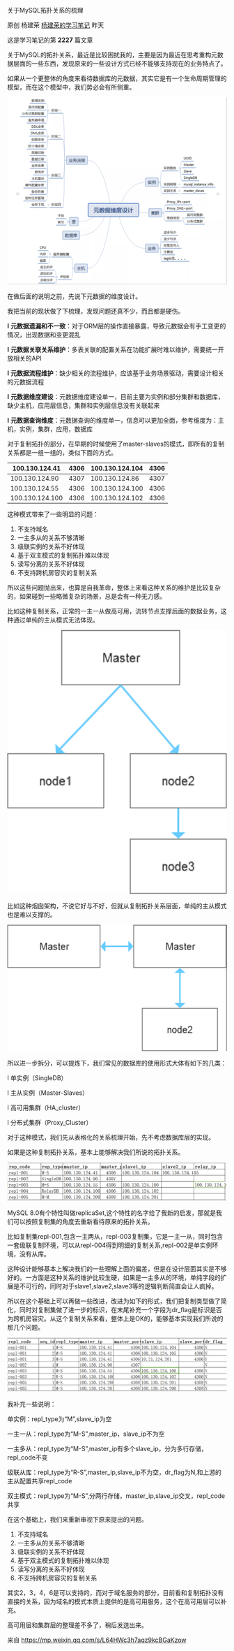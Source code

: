 关于MySQL拓扑关系的梳理

 原创 杨建荣 [杨建荣的学习笔记](javascript:void(0);) 昨天

 这是学习笔记的第 **2227** 篇文章

 关于MySQL的拓扑关系，最近是比较困扰我的，主要是因为最近在思考重构元数据层面的一些东西，发现原来的一些设计方式已经不能够支持现在的业务特点了。

 如果从一个更整体的角度来看待数据库的元数据，其实它是有一个生命周期管理的模型，而在这个模型中，我们势必会有所侧重。

 ![image-20200901142514407](image-20200901142514407.png)

  

 在做后面的说明之前，先说下元数据的维度设计。

 我把当前的现状做了下梳理，发现问题还真不少，而且都是硬伤。

 **l** **元数据遗漏和不一致**：对于ORM层的操作直接暴露，导致元数据会有手工变更的情况，出现数据和变更混乱

  

 **l** **元数据关联关系维护**：多表关联的配置关系在功能扩展时难以维护，需要统一开放相关的API

  

 **l** **元数据流程维护**：缺少相关的流程维护，应该基于业务场景驱动，需要设计相关的元数据流程

  

 **l** **元数据维度建设**：元数据维度建设单一，目前主要为实例和部分集群和数据库，缺少主机，应用层信息，集群和实例层信息没有关联起来

  

 **l** **元数据查询维度**：元数据查询的维度单一，信息可以更加全面，参考维度为：主机，实例，集群，应用，数据库

 对于复制拓扑的部分，在早期的时候使用了master-slaves的模式，即所有的复制关系都是一组一组的，类似下面的方式。

  

 | 100.130.124.41  | 4306 | 100.130.124.104 | 4306 |
  | --------------- | ---- | --------------- | ---- |
  | 100.130.124.90  | 4307 | 100.130.124.86  | 4307 |
  | 100.130.124.55  | 4306 | 100.130.124.100 | 4306 |
  | 100.130.124.100 | 4306 | 100.130.124.102 | 4306 |

 这种模式带来了一些明显的问题：

 1. 不支持域名
  2. 一主多从的关系不够清晰
  3. 级联实例的关系不好体现
  4. 基于双主模式的复制拓扑难以体现
  5. 读写分离的关系不好体现
  6. 不支持跨机房容灾的复制关系

 所以这些问题抛出来，也算是自我革命，整体上来看这种关系的维护是比较复杂的，如果碰到一些略微复杂的场景，总是会有一种无力感。

 比如这种复制关系，正常的一主一从做高可用，流转节点支撑后面的数据业务，这种通过单纯的主从模式无法体现。

  

 ![image-20200901142529683](image-20200901142529683.png)

 比如这种烟囱架构，不说它好与不好，但就从复制拓扑关系层面，单纯的主从模式也是难以支撑的。

 ![image-20200901142539118](image-20200901142539118.png)

 所以进一步拆分，可以提炼下，我们常见的数据库的使用形式大体有如下的几类：

 l 单实例（SingleDB） 

 l 主从实例（Master-Slaves） 

 l 高可用集群（HA_cluster） 

 l 分布式集群（Proxy_Cluster）

  

 对于这种模式，我们先从表格化的关系梳理开始，先不考虑数据库层的实现。 

  

 如果是这种复制拓扑关系，基本上能够解决我们所说的拓扑关系。

 ![image-20200901142548921](image-20200901142548921.png)

 MySQL 8.0有个特性叫做replicaSet,这个特性的名字给了我新的启发，那就是我们可以按照复制集的角度去重新看待原来的拓扑关系。

 比如复制集repl-001,包含一主两从，repl-003复制集，它是一主一从，同时包含一套级联复制环境，可以从repl-004得到明细的复制关系,repl-002是单实例环境，没有从库。

 这种设计能够基本上解决我们的一些理解上面的偏差，但是在设计层面其实是不够好的。一方面是这种关系的维护比较生硬，如果是一主多从的环境，单纯字段的扩展是不可行的，同时对于slave1,slave2,slave3等的逻辑判断简直会让人疯掉。

 所以在这个基础上可以再做一些改进，改进为如下的形式，我们把复制类型做了简化，同时对复制集做了进一步的标识，在末尾补充一个字段为dr_flag是标识是否为跨机房容灾。从这个复制关系来看，整体上是OK的，能够基本实现我们所说的那几个问题。

 ![image-20200901142558689](image-20200901142558689.png)

 我补充一些说明：

 单实例：repl_type为“M”,slave_ip为空

 一主一从：repl_type为“M-S”,master_ip，slave_ip不为空

 一主多从：repl_type为“M-S”,master_ip有多个slave_ip，分为多行存储，repl_code不变

 级联从库：repl_type为“R-S”,master_ip,slave_ip不为空，dr_flag为N,和上游的主从配置共享repl_code

 双主模式：repl_type为“M-S”,分两行存储，master_ip,slave_ip交叉，repl_code共享

  

 在这个基础上，我们来重新审视下原来提出的问题。

 1. 不支持域名
  2. 一主多从的关系不够清晰
  3. 级联实例的关系不好体现
  4. 基于双主模式的复制拓扑难以体现
  5. 读写分离的关系不好体现
  6. 不支持跨机房容灾的复制关系

  

 其实2，3，4，6是可以支持的，而对于域名服务的部分，目前看和复制拓扑没有直接的关系，因为域名的模式本质上提供的是高可用服务，这个在高可用层可以补充。 

 高可用层和集群层的整理差不多了，稍后发送出来。

  

  

  

 来自 <https://mp.weixin.qq.com/s/L64HWc3h7aqz9kcBGaKzow> 